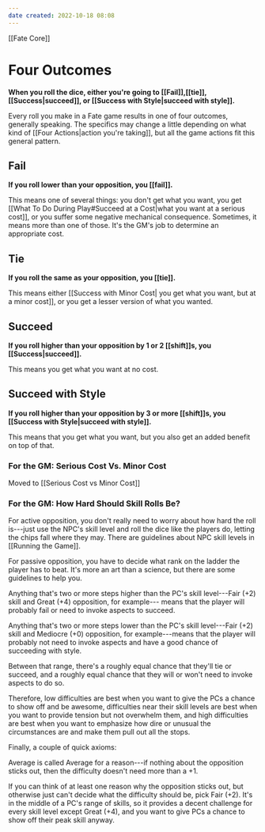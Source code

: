 ```yaml
---
date created: 2022-10-18 08:08
---
```


[[Fate Core]]

# Four Outcomes

**When you roll the dice, either you're going to [[Fail]],[[tie]], [[Success|succeed]], or [[Success with Style|succeed with style]].**

Every roll you make in a Fate game results in one of four outcomes, generally speaking. The specifics may change a little depending on what kind of [[Four Actions|action you're taking]], but all the game actions fit this general pattern.

## Fail

**If you roll lower than your opposition, you [[fail]].**

This means one of several things: you don't get what you want, you get [[What To Do During Play#Succeed at a Cost|what you want at a serious cost]], or you suffer some negative mechanical consequence. Sometimes, it means more than one of those. It's the GM's job to determine an appropriate cost.

## Tie

**If you roll the same as your opposition, you [[tie]].**

This means either [[Success with Minor Cost| you get what you want, but at a minor cost]], or you get a lesser version of what you wanted.

## Succeed

**If you roll higher than your opposition by 1 or 2 [[shift]]s, you [[Success|succeed]].**

This means you get what you want at no cost.

## Succeed with Style

**If you roll higher than your opposition by 3 or more [[shift]]s, you [[Success with Style|succeed with style]].**

This means that you get what you want, but you also get an added benefit on top of that.

### For the GM: Serious Cost Vs. Minor Cost

Moved to [[Serious Cost vs Minor Cost]]

### For the GM: How Hard Should Skill Rolls Be?

For active opposition, you don't really need to worry about how hard the roll is---just use the NPC's skill level and roll the dice like the players do, letting the chips fall where they may. There are guidelines about NPC skill levels in [[Running the Game]].

For passive opposition, you have to decide what rank on the ladder the player has to beat. It's more an art than a science, but there are some guidelines to help you.

Anything that's two or more steps higher than the PC's skill level---Fair (+2) skill and Great (+4) opposition, for example--- means that the player will probably fail or need to invoke aspects to succeed.

Anything that's two or more steps lower than the PC's skill level---Fair (+2) skill and Mediocre (+0) opposition, for example---means that the player will probably not need to invoke aspects and have a good chance of succeeding with style.

Between that range, there's a roughly equal chance that they'll tie or succeed, and a roughly equal chance that they will or won't need to invoke aspects to do so.

Therefore, low difficulties are best when you want to give the PCs a chance to show off and be awesome, difficulties near their skill levels are best when you want to provide tension but not overwhelm them, and high difficulties are best when you want to emphasize how dire or unusual the circumstances are and make them pull out all the stops.

Finally, a couple of quick axioms:

Average is called Average for a reason---if nothing about the opposition sticks out, then the difficulty doesn't need more than a +1.

If you can think of at least one reason why the opposition sticks out, but otherwise just can't decide what the difficulty should be, pick Fair (+2). It's in the middle of a PC's range of skills, so it provides a decent challenge for every skill level except Great (+4), and you want to give PCs a chance to show off their peak skill anyway.